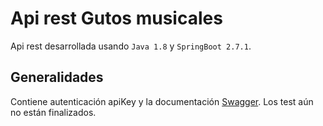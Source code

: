 # Api rest Gutos musicales

Api rest desarrollada usando `Java 1.8` y `SpringBoot 2.7.1`.

## Generalidades

Contiene autenticación apiKey y la documentación [Swagger](https://localhost::8080/swagger-ui/index.html). Los test aún no están finalizados.